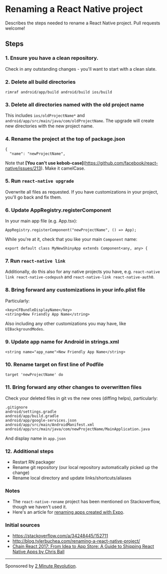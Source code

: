 # Renaming a React Native project
Describes the steps needed to rename a React Native project.  Pull requests welcome!

## Steps

### 1. Ensure you have a clean repository.

Check in any outstanding changes - you'll want to start with a clean slate.

### 2. Delete all build directories

`rimraf android/app/build android/build ios/build`

### 3. Delete all directories named with the old project name

This includes `ios/oldProjectName*` and `android/app/src/main/java/com/oldProjectName`.  The upgrade will create new directories with the new project name.

### 4. Rename the project at the top of package.json

    {
      "name": "newProjectName",

Note that **[You can't use kebob-case]**(https://github.com/facebook/react-native/issues/213).  Make it camelCase.

### 5. Run `react-native upgrade`

Overwrite all files as requested.  If you have customizations in your project, you'll go back and fix them.

### 6. Update AppRegistry.registerComponent

In your main app file (e.g. App.tsx):

`AppRegistry.registerComponent("newProjectName", () => App);`

While you're at it, check that you like your main `Component` name:

    export default class MyNewShinyApp extends Component<any, any> {

### 7. Run `react-native link`

Additionally, do this also for any native projects you have, e.g. `react-native link react-native-codepush` and `react-native-link react-native-auth0`.

### 8. Bring forward any customizations in your info.plist file

Particularly:

    <key>CFBundleDisplayName</key>
    <string>New Friendly App Name</string>

Also including any other customizations you may have, like `UIBackgroundModes`.

### 9. Update app name for Android in strings.xml

    <string name="app_name">New Friendly App Name</string>

### 10. Rename target on first line of Podfile

    target 'newProjectName' do

### 11. Bring forward any other changes to overwritten files

Check your deleted files in git vs the new ones (diffing helps), particularly:

    .gitignore
    android/settings.gradle  
    android/app/build.gradle  
    android/app/google-services.json
    android/app/src/main/AndroidManifest.xml  
    android/app/src/main/java/com/newProjectName/MainApplication.java

And display name in `app.json`

### 12. Additional steps

- Restart RN packager
- Rename git repository (our local repository automatically picked up the change)
- Rename local directory and update links/shortcuts/aliases

### Notes

- The `react-native-rename` project has been mentioned on Stackoverflow, though we haven't used it.
- Here's an article for [renaming apps created with Expo](https://medium.com/the-react-native-log/how-to-rename-a-react-native-app-dafd92161c35).

### Initial sources

- https://stackoverflow.com/a/34248445/152711
- http://blog.tylerbuchea.com/renaming-a-react-native-project/
- [Chain React 2017: From Idea to App Store: A Guide to Shipping React Native Apps by Chris Ball](https://www.youtube.com/watch?v=W8X7t1qlT_w)

---

Sponsored by [2 Minute Revolution](https://2minute.com).
